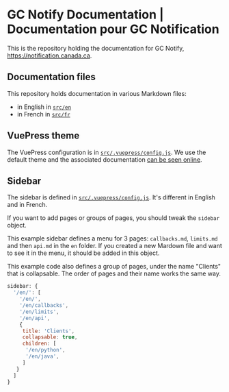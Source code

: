 # GC Notify Documentation | Documentation pour GC Notification

This is the repository holding the documentation for GC Notify, https://notification.canada.ca.

## Documentation files
This repository holds documentation in various Markdown files:
- in English in [`src/en`](src/en)
- in French in [`src/fr`](src/fr)

## VuePress theme
The VuePress configuration is in [`src/.vuepress/config.js`](src/.vuepress/config.js). We use the default theme and the associated documentation [can be seen online](https://vuepress.vuejs.org/theme/default-theme-config.html).

## Sidebar
The sidebar is defined in [`src/.vuepress/config.js`](src/.vuepress/config.js). It's different in English and in French.

If you want to add pages or groups of pages, you should tweak the `sidebar` object.

This example sidebar defines a menu for 3 pages: `callbacks.md`, `limits.md` and then `api.md` in the `en` folder. If you created a new Mardown file and want to see it in the menu, it should be added in this object.

This example code also defines a group of pages, under the name "Clients" that is collapsable. The order of pages and their name works the same way.

```js
sidebar: {
  '/en/': [
    '/en/',
    '/en/callbacks',
    '/en/limits',
    '/en/api',
    {
     title: 'Clients',
     collapsable: true,
     children: [
      '/en/python',
      '/en/java',
     ]
   }
  ]
}
```
